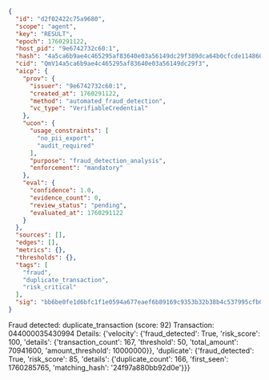 ```json
{
  "id": "d2f02422c75a9680",
  "scope": "agent",
  "key": "RESULT",
  "epoch": 1760291122,
  "host_pid": "9e6742732c60:1",
  "hash": "4a5ca6b9ae4c465295af83640e03a56149dc29f389dca64b0cfcde1148602c06",
  "cid": "QmV14a5ca6b9ae4c465295af83640e03a56149dc29f3",
  "aicp": {
    "prov": {
      "issuer": "9e6742732c60:1",
      "created_at": 1760291122,
      "method": "automated_fraud_detection",
      "vc_type": "VerifiableCredential"
    },
    "ucon": {
      "usage_constraints": [
        "no_pii_export",
        "audit_required"
      ],
      "purpose": "fraud_detection_analysis",
      "enforcement": "mandatory"
    },
    "eval": {
      "confidence": 1.0,
      "evidence_count": 0,
      "review_status": "pending",
      "evaluated_at": 1760291122
    }
  },
  "sources": [],
  "edges": [],
  "metrics": {},
  "thresholds": {},
  "tags": [
    "fraud",
    "duplicate_transaction",
    "risk_critical"
  ],
  "sig": "bb6be0fe1d6bfc1f1e0594a677eaef6b89169c9353b32b38b4c537995cfb0fb3"
}
```

Fraud detected: duplicate_transaction (score: 92)
Transaction: 044000035430994
Details: {'velocity': {'fraud_detected': True, 'risk_score': 100, 'details': {'transaction_count': 167, 'threshold': 50, 'total_amount': 70941600, 'amount_threshold': 10000000}}, 'duplicate': {'fraud_detected': True, 'risk_score': 85, 'details': {'duplicate_count': 166, 'first_seen': 1760285765, 'matching_hash': '24f97a880bb92d0e'}}}